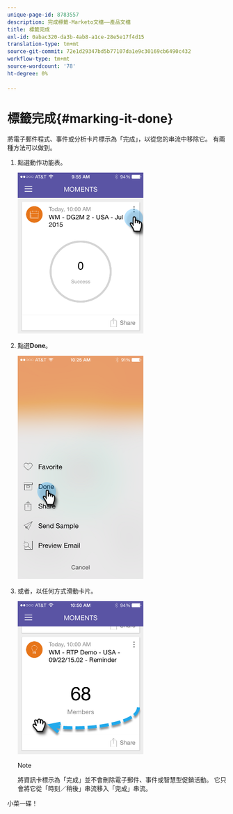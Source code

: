 ```yaml
---
unique-page-id: 8783557
description: 完成標籤-Marketo文檔——產品文檔
title: 標籤完成
exl-id: 0abac320-da3b-4ab8-a1ce-28e5e17f4d15
translation-type: tm+mt
source-git-commit: 72e1d29347bd5b77107da1e9c30169cb6490c432
workflow-type: tm+mt
source-wordcount: '78'
ht-degree: 0%

---
```


# 標籤完成{#marking-it-done}

將電子郵件程式、事件或分析卡片標示為「完成」，以從您的串流中移除它。 有兩種方法可以做到。

1. 點選動作功能表。

   ![](assets/image2015-7-14-17-3a32-3a35.png)

1. 點選&#x200B;**Done**。

   ![](assets/image2015-7-14-17-3a36-3a31.png)

1. 或者，以任何方式滑動卡片。

   ![](assets/image2015-9-25-9-3a46-3a6.png)

   >[!NOTE]
   >
   >將資訊卡標示為「完成」並不會刪除電子郵件、事件或智慧型促銷活動。 它只會將它從「時刻／稍後」串流移入「完成」串流。

小菜一碟！
